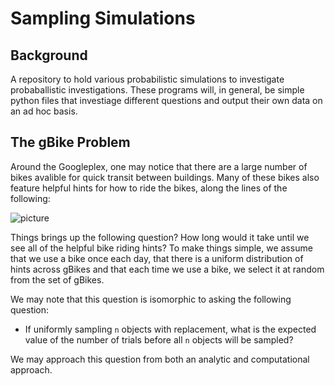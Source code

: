
# Sampling Simulations

## Background

A repository to hold various probabilistic simulations to investigate
probaballistic investigations.  These programs will, in general, be
simple python files that investiage different questions and output their
own data on an ad hoc basis.

## The gBike Problem

Around the Googleplex, one may notice that there are a large number of bikes
avalible for quick transit between buildings.  Many of these bikes also feature
helpful hints for how to ride the bikes, along the lines of the following:

![picture](https://s-media-cache-ak0.pinimg.com/564x/71/0f/a1/710fa1f843f2481dd4aa2d9f0279eedb.jpg)

Things brings up the following question? How long would it take until we see all
of the helpful bike riding hints?  To make things simple, we assume that
we use a bike once each day, that there is a uniform distribution of hints
across gBikes and that each time we use a bike, we select it at random from
the set of gBikes.

We may note that this question is isomorphic to asking the following question:
  - If uniformly sampling `n` objects with replacement, what is the expected value of the number of trials before all `n` objects will be sampled?

We may approach this question from both an analytic and computational approach.


